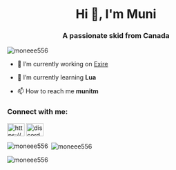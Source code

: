<h1 align="center">Hi 👋, I'm Muni</h1>
<h3 align="center">A passionate skid from Canada</h3>

<p align="left"> <img src="https://komarev.com/ghpvc/?username=moneee556&label=Profile%20views&color=0e75b6&style=flat" alt="moneee556" /> </p>

- 🔭 I’m currently working on [Exire](https://discord.gg/nWMzgHB37a)

- 🌱 I’m currently learning **Lua**

- 📫 How to reach me **munitm**

<h3 align="left">Connect with me:</h3>
<p align="left">
<a href="https://www.youtube.com/c/https://www.youtube.com/channel/uc3fyj_m_awqmn_9ei7kgf4g" target="blank"><img align="center" src="https://raw.githubusercontent.com/rahuldkjain/github-profile-readme-generator/master/src/images/icons/Social/youtube.svg" alt="https://www.youtube.com/channel/uc3fyj_m_awqmn_9ei7kgf4g" height="30" width="40" /></a>
<a href="https://discord.gg/discord.gg/asstral" target="blank"><img align="center" src="https://raw.githubusercontent.com/rahuldkjain/github-profile-readme-generator/master/src/images/icons/Social/discord.svg" alt="discord.gg/asstral" height="30" width="40" /></a>
</p>

<p><img align="left" src="https://github-readme-stats.vercel.app/api/top-langs?username=moneee556&show_icons=true&locale=en&layout=compact" alt="moneee556" /></p>

<p>&nbsp;<img align="center" src="https://github-readme-stats.vercel.app/api?username=moneee556&show_icons=true&locale=en" alt="moneee556" /></p>

<p><img align="center" src="https://github-readme-streak-stats.herokuapp.com/?user=moneee556&" alt="moneee556" /></p>
